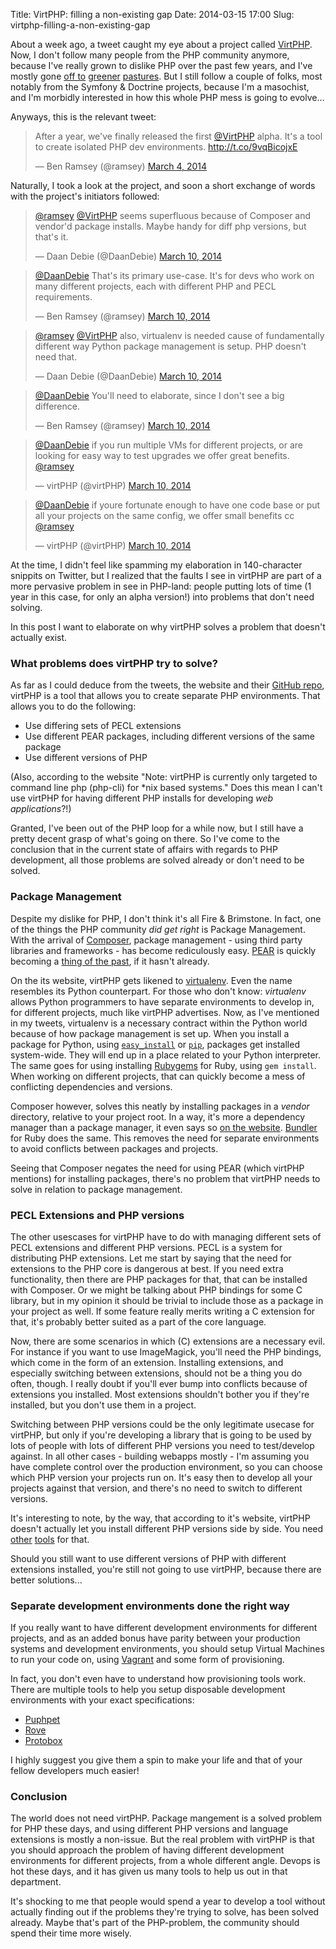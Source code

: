 Title: VirtPHP: filling a non-existing gap
Date: 2014-03-15 17:00
Slug: virtphp-filling-a-non-existing-gap

About a week ago, a tweet caught my eye about a project called [VirtPHP](http://virtphp.org/). Now, I don't follow many people from the PHP community anymore, because I've really grown to dislike PHP over the past few years, and I've mostly gone [off to](https://www.python.org/) [greener](http://www.oracle.com/technetwork/java/index.html) [pastures](http://www.scala-lang.org/). But I still follow a couple of folks, most notably from the Symfony & Doctrine projects, because I'm a masochist, and I'm morbidly interested in how this whole PHP mess is going to evolve...

Anyways, this is the relevant tweet:

<blockquote class="twitter-tweet" lang="en"><p>After a year, we&#39;ve finally released the first <a href="https://twitter.com/virtPHP">@VirtPHP</a> alpha. It&#39;s a tool to create isolated PHP dev environments. <a href="http://t.co/9vqBicojxE">http://t.co/9vqBicojxE</a></p>&mdash; Ben Ramsey (@ramsey) <a href="https://twitter.com/ramsey/statuses/440923075098714112">March 4, 2014</a></blockquote>
<script async src="//platform.twitter.com/widgets.js" charset="utf-8"></script>

Naturally, I took a look at the project, and soon a short exchange of words with the project's initiators followed:

<blockquote class="twitter-tweet" data-conversation="none" lang="en"><p><a href="https://twitter.com/ramsey">@ramsey</a> <a href="https://twitter.com/virtPHP">@VirtPHP</a> seems superfluous because of Composer and vendor&#39;d package installs. Maybe handy for diff php versions, but that&#39;s it.</p>&mdash; Daan Debie (@DaanDebie) <a href="https://twitter.com/DaanDebie/statuses/443067360698970112">March 10, 2014</a></blockquote>
<script async src="//platform.twitter.com/widgets.js" charset="utf-8"></script>

<blockquote class="twitter-tweet" data-conversation="none" lang="en"><p><a href="https://twitter.com/DaanDebie">@DaanDebie</a> That&#39;s its primary use-case. It&#39;s for devs who work on many different projects, each with different PHP and PECL requirements.</p>&mdash; Ben Ramsey (@ramsey) <a href="https://twitter.com/ramsey/statuses/443067785900331008">March 10, 2014</a></blockquote>
<script async src="//platform.twitter.com/widgets.js" charset="utf-8"></script>

<blockquote class="twitter-tweet" data-conversation="none" lang="en"><p><a href="https://twitter.com/ramsey">@ramsey</a> <a href="https://twitter.com/virtPHP">@VirtPHP</a> also, virtualenv is needed cause of fundamentally different way Python package management is setup. PHP doesn&#39;t need that.</p>&mdash; Daan Debie (@DaanDebie) <a href="https://twitter.com/DaanDebie/statuses/443067657982836736">March 10, 2014</a></blockquote>
<script async src="//platform.twitter.com/widgets.js" charset="utf-8"></script>

<blockquote class="twitter-tweet" data-conversation="none" lang="en"><p><a href="https://twitter.com/DaanDebie">@DaanDebie</a> You&#39;ll need to elaborate, since I don&#39;t see a big difference.</p>&mdash; Ben Ramsey (@ramsey) <a href="https://twitter.com/ramsey/statuses/443067978888663041">March 10, 2014</a></blockquote>
<script async src="//platform.twitter.com/widgets.js" charset="utf-8"></script>

<blockquote class="twitter-tweet" data-conversation="none" lang="en"><p><a href="https://twitter.com/DaanDebie">@DaanDebie</a> if you run multiple VMs for different projects, or are looking for easy way to test upgrades we offer great benefits. <a href="https://twitter.com/ramsey">@ramsey</a></p>&mdash; virtPHP (@virtPHP) <a href="https://twitter.com/virtPHP/statuses/443072141970661376">March 10, 2014</a></blockquote>
<script async src="//platform.twitter.com/widgets.js" charset="utf-8"></script>

<blockquote class="twitter-tweet" data-conversation="none" lang="en"><p><a href="https://twitter.com/DaanDebie">@DaanDebie</a> if youre fortunate enough to have one code base or put all your projects on the same config, we offer small benefits cc <a href="https://twitter.com/ramsey">@ramsey</a></p>&mdash; virtPHP (@virtPHP) <a href="https://twitter.com/virtPHP/statuses/443071746389069824">March 10, 2014</a></blockquote>
<script async src="//platform.twitter.com/widgets.js" charset="utf-8"></script>

At the time, I didn't feel like spamming my elaboration in 140-character snippits on Twitter, but I realized that the faults I see in virtPHP are part of a more pervasive problem in see in PHP-land: people putting lots of time (1 year in this case, for only an alpha version!) into problems that don't need solving.

In this post I want to elaborate on why virtPHP solves a problem that doesn't actually exist.

### What problems does virtPHP try to solve?

As far as I could deduce from the tweets, the website and their [GitHub repo](https://github.com/virtphp/virtphp), virtPHP is a tool that allows you to create separate PHP environments. That allows you to do the following:

* Use differing sets of PECL extensions
* Use different PEAR packages, including different versions of the same package
* Use different versions of PHP

(Also, according to the website "Note: virtPHP is currently only targeted to command line php (php-cli) for *nix based systems." Does this mean I can't use virtPHP for having different PHP installs for developing _web applications_?!)

Granted, I've been out of the PHP loop for a while now, but I still have a pretty decent grasp of what's going on there. So I've come to the conclusion that in the current state of affairs with regards to PHP development, all those problems are solved already or don't need to be solved.



### Package Management

Despite my dislike for PHP, I don't think it's all Fire & Brimstone. In fact, one of the things the PHP community _did get right_ is Package Management. With the arrival of [Composer](https://getcomposer.org/), package management - using third party libraries and frameworks - has become rediculously easy. [PEAR](http://pear.php.net/) is quickly becoming a [thing of the past](http://benramsey.com/blog/2013/11/the-fall-of-pear-and-the-rise-of-composer/), if it hasn't already.

On the its website, virtPHP gets likened to [virtualenv](http://www.virtualenv.org/). Even the name resembles its Python counterpart. For those who don't know: _virtualenv_ allows Python programmers to have separate environments to develop in, for different projects, much like virtPHP advertises. Now, as I've mentioned in my tweets, virtualenv is a necessary contract within the Python world because of how package management is set up. When you install a package for Python, using [`easy_install`](http://pythonhosted.org/setuptools/easy_install.html) or [`pip`](http://www.pip-installer.org/), packages get installed system-wide. They will end up in a place related to your Python interpreter. The same goes for using installing [Rubygems](http://rubygems.org/) for Ruby, using `gem install`. When working on different projects, that can quickly become a mess of conflicting dependencies and versions.

Composer however, solves this neatly by installing packages in a _vendor_ directory, relative to your project root. In a way, it's more a dependency manager than a package manager, it even says so [on the website](https://getcomposer.org/doc/00-intro.md#dependency-management). [Bundler](http://bundler.io/) for Ruby does the same. This removes the need for separate environments to avoid conflicts between packages and projects.

Seeing that Composer negates the need for using PEAR (which virtPHP mentions) for installing packages, there's no problem that virtPHP needs to solve in relation to package management.

### PECL Extensions and PHP versions

The other usescases for virtPHP have to do with managing different sets of PECL extensions and different PHP versions. PECL is a system for distributing PHP extensions. Let me start by saying that the need for extensions to the PHP core is dangerous at best. If you need extra functionality, then there are PHP packages for that, that can be installed with Composer. Or we might be talking about PHP bindings for some C library, but in my opinion it should be trivial to include those as a package in your project as well. If some feature really merits writing a C extension for that, it's probably better suited as a part of the core language.

Now, there are some scenarios in which (C) extensions are a necessary evil. For instance if you want to use ImageMagick, you'll need the PHP bindings, which come in the form of an extension. Installing extensions, and especially switching between extensions, should not be a thing you do often, though. I really doubt if you'll ever bump into conflicts because of extensions you installed. Most extensions shouldn't bother you if they're installed, but you don't use them in a project.

Switching between PHP versions could be the only legitimate usecase for virtPHP, but only if you're developing a library that is going to be used by lots of people with lots of different PHP versions you need to test/develop against. In all other cases - building webapps mostly - I'm assuming you have complete control over the production environment, so you can choose which PHP version your projects run on. It's easy then to develop all your projects against that version, and there's no need to switch to different versions.

It's interesting to note, by the way, that according to it's website, virtPHP doesn't actually let you install different PHP versions side by side. You need [other](https://github.com/CHH/phpenv) [tools](https://github.com/CHH/php-build) for that.

Should you still want to use different versions of PHP with different extensions installed, you're still not going to use virtPHP, because there are better solutions...

### Separate development environments done the right way

If you really want to have different development environments for different projects, and as an added bonus have parity between your production systems and development environments, you should setup Virtual Machines to run your code on, using [Vagrant](http://www.vagrantup.com/) and some form of provisioning.

In fact, you don't even have to understand how provisioning tools work. There are multiple tools to help you setup disposable development environments with your exact specifications:

* [Puphpet](https://puphpet.com/)
* [Rove](http://rove.io/)
* [Protobox](http://getprotobox.com/)

I highly suggest you give them a spin to make your life and that of your fellow developers much easier!

### Conclusion

The world does not need virtPHP. Package mangement is a solved problem for PHP these days, and using different PHP versions and language extensions is mostly a non-issue. But the real problem with virtPHP is that you should approach the problem of having different development environments for different projects, from a whole different angle. Devops is hot these days, and it has given us many tools to help us out in that department.

It's shocking to me that people would spend a year to develop a tool without actually finding out if the problems they're trying to solve, has been solved already. Maybe that's part of the PHP-problem, the community should spend their time more wisely.
